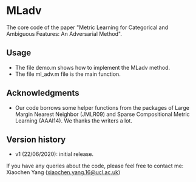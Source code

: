 # MLadv

The core code of the paper "Metric Learning for Categorical and Ambiguous Features: An Adversarial Method". 

## Usage

- The file demo.m shows how to implement the MLadv method. 
- The file ml_adv.m file is the main function. 

## Acknowledgments

- Our code borrows some helper functions from the packages of Large Margin Nearest Neighbor (JMLR09) and Sparse Compositional Metric Learning (AAAI14). We thanks the writers a lot.

## Version history

- v1 (22/06/2020): initial release.

If you have any queries about the code, please feel free to contact me: Xiaochen Yang (xiaochen.yang.16@ucl.ac.uk)
